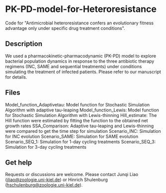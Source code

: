 # PK-PD-model-for-Heteroresistance

Code for "Antimicrobial heteroresistance confers an evolutionary fitness advantage only under specific drug treatment conditions".


## Description

We used a pharmacokinetic-pharmacodynamic (PK-PD) model to explore bacterial population dynamics in response to the three antibiotic therapy regimens (INC, SAME and sequential treatments) under conditions simulating the treatment of infected patients. Please refer to our manuscript for details.


## Files

Model_function_Adaptivetau: Model function for Stochastic Simulation Algorithm with adaptive tau-leaping
Model_function_Lewis: Model function for Stochastic Simulation Algorithm with Lewis-thinning
Hill_estimate: The Hill function were estimated by fitting the function to the obtained net growth rates
SSA_Comparison: Adaptive tau-leaping and Lewis-thinning were compared to get the time step for simulation
Scenario_INC: Simulation for INC evolution
Scenario_SAME: Simulation for SAME evolution 
Scenario_SEQ_1: Simulation for 1-day cycling treatments 
Scenario_SEQ_3: Simulation for 3-day cycling treatments 


## Get help

Requests or discussions are welcome. Please contact Junqi Liao (jliao@zoologie.uni-kiel.de) or Hinrich Shulenburg (hschulenburg@zoologie.uni-kiel.de).
